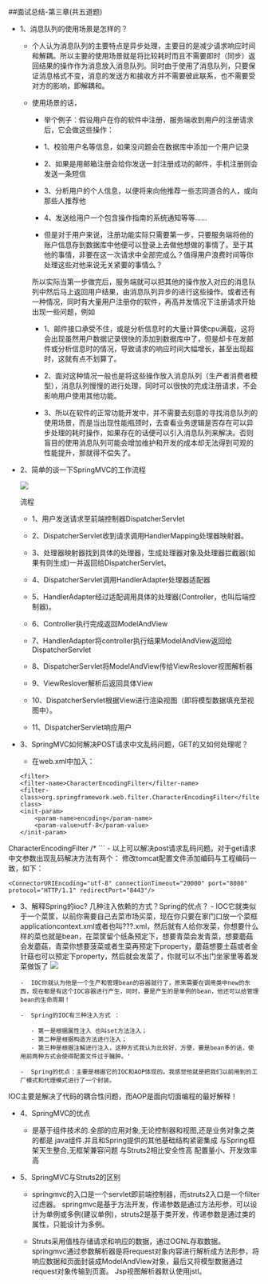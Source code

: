 ##面试总结-第三章(共五道题)
  - 1、消息队列的使用场景是怎样的？
    - 个人认为消息队列的主要特点是异步处理，主要目的是减少请求响应时间和解耦。所以主要的使用场景就是将比较耗时而且不需要即时（同步）返回结果的操作作为消息放入消息队列。同时由于使用了消息队列，只要保证消息格式不变，消息的发送方和接收方并不需要彼此联系，也不需要受对方的影响，即解耦和。
    - 使用场景的话，
       - 举个例子：假设用户在你的软件中注册，服务端收到用户的注册请求后，它会做这些操作：

       - 1、校验用户名等信息，如果没问题会在数据库中添加一个用户记录
       - 2、如果是用邮箱注册会给你发送一封注册成功的邮件，手机注册则会发送一条短信
       - 3、分析用户的个人信息，以便将来向他推荐一些志同道合的人，或向那些人推荐他
       - 4、发送给用户一个包含操作指南的系统通知等等……
       - 但是对于用户来说，注册功能实际只需要第一步，只要服务端将他的账户信息存到数据库中他便可以登录上去做他想做的事情了。至于其他的事情，非要在这一次请求中全部完成么？值得用户浪费时间等你处理这些对他来说无关紧要的事情么？
       
      所以实际当第一步做完后，服务端就可以把其他的操作放入对应的消息队列中然后马上返回用户结果，由消息队列异步的进行这些操作。或者还有一种情况，同时有大量用户注册你的软件，再高并发情况下注册请求开始出现一些问题，例如
      
       - 1、邮件接口承受不住，或是分析信息时的大量计算使cpu满载，这将会出现虽然用户数据记录很快的添加到数据库中了，但是却卡在发邮件或分析信息时的情况，导致请求的响应时间大幅增长，甚至出现超时，这就有点不划算了。
       
       - 2、面对这种情况一般也是将这些操作放入消息队列（生产者消费者模型），消息队列慢慢的进行处理，同时可以很快的完成注册请求，不会影响用户使用其他功能。
       - 3、所以在软件的正常功能开发中，并不需要去刻意的寻找消息队列的使用场景，而是当出现性能瓶颈时，去查看业务逻辑是否存在可以异步处理的耗时操作，如果存在的话便可以引入消息队列来解决。否则盲目的使用消息队列可能会增加维护和开发的成本却无法得到可观的性能提升，那就得不偿失了。

  - 2、简单的谈一下SpringMVC的工作流程
  
    ![](http://images2015.cnblogs.com/blog/799093/201607/799093-20160724233025857-1256444961.jpg)

    流程 
    
    - 1、用户发送请求至前端控制器DispatcherServlet 
    
    - 2、DispatcherServlet收到请求调用HandlerMapping处理器映射器。 
    - 3、处理器映射器找到具体的处理器，生成处理器对象及处理器拦截器(如果有则生成)一并返回给DispatcherServlet。 
    - 4、DispatcherServlet调用HandlerAdapter处理器适配器 
    - 5、HandlerAdapter经过适配调用具体的处理器(Controller，也叫后端控制器)。 
    - 6、Controller执行完成返回ModelAndView 
    - 7、HandlerAdapter将controller执行结果ModelAndView返回给DispatcherServlet 
    - 8、DispatcherServlet将ModelAndView传给ViewReslover视图解析器 
    - 9、ViewReslover解析后返回具体View 
    - 10、DispatcherServlet根据View进行渲染视图（即将模型数据填充至视图中）。 
    - 11、DispatcherServlet响应用户

 - 3、SpringMVC如何解决POST请求中文乱码问题，GET的又如何处理呢？
   
    - 在web.xml中加入：

    ```
    <filter>
    <filter-name>CharacterEncodingFilter</filter-name>
    <filter-class>org.springframework.web.filter.CharacterEncodingFilter</filter-class>
    <init-param>
        <param-name>encoding</param-name>
        <param-value>utf-8</param-value>
    </init-param>
</filter>
<filter-mapping>
    <filter-name>CharacterEncodingFilter</filter-name>
    <url-pattern>/*</url-pattern>
</filter-mapping>
    ```
    -  以上可以解决post请求乱码问题。对于get请求中文参数出现乱码解决方法有两个：
修改tomcat配置文件添加编码与工程编码一致，如下：

   ```
   <ConnectorURIEncoding="utf-8" connectionTimeout="20000" port="8080" protocol="HTTP/1.1" redirectPort="8443"/>
   ```
   
- 3、解释Spring的ioc? 几种注入依赖的方式？Spring的优点？ 
      - IOC它就类似于一个菜筐，以前你需要自己去菜市场买菜，现在你只要在家门口放一个菜框applicationcontext.xml或者也叫???.xml，然后就有人给你发菜，你想要什么样的菜也就是bean，在菜筐留个纸条预定下，想要青菜会发青菜，想要蘑菇会发蘑菇，青菜你想要菠菜或者生菜再预定下property，蘑菇想要土菇或者金针菇也可以预定下property，然后就会发菜了，你就可以不出门坐家里等着发菜做饭了
        ![](https://pic1.zhimg.com/80/v2-d7385919e3fb6c3a570a1ec5a2352489_hd.jpg)

      -  IOC你就认为他是一个生产和管理bean的容器就行了，原来需要在调用类中new的东西，现在都是有这个IOC容器进行产生，同时，要是产生的是单例的bean，他还可以给管理bean的生命周期！

      -  Spring的IOC有三种注入方式 ：
      
         - 第一是根据属性注入 也叫set方法注入；
         - 第二种是根据构造方法进行注入；
         - 第三种是根据注解进行注入，这种方式我认为比较好，方便，要是bean多的话，使用前两种方式会使得配置文件过于臃肿。'

      -  Spring的优点：主要是根据它的IOC和AOP体现的。我感觉他就是把我们以前用到的工厂模式和代理模式进行了一个封装。
 IOC主要是解决了代码的耦合性问题，而AOP是面向切面编程的最好解释！


- 4、SpringMVC的优点 
  - 是基于组件技术的.全部的应用对象,无论控制器和视图,还是业务对象之类的都是 java组件.并且和Spring提供的其他基础结构紧密集成
与Spring框架天生整合,无框架兼容问题 与Struts2相比安全性高 配置量小、开发效率高
  
- 5、SpringMVC与Struts2的区别 
     - springmvc的入口是一个servlet即前端控制器，而struts2入口是一个filter过虑器。
springmvc是基于方法开发，传递参数是通过方法形参，可以设计为单例或多例(建议单例)，struts2是基于类开发，传递参数是通过类的属性，只能设计为多例。

    - Struts采用值栈存储请求和响应的数据，通过OGNL存取数据。 springmvc通过参数解析器是将request对象内容进行解析成方法形参，将响应数据和页面封装成ModelAndView对象，最后又将模型数据通过request对象传输到页面。 Jsp视图解析器默认使用jstl。


